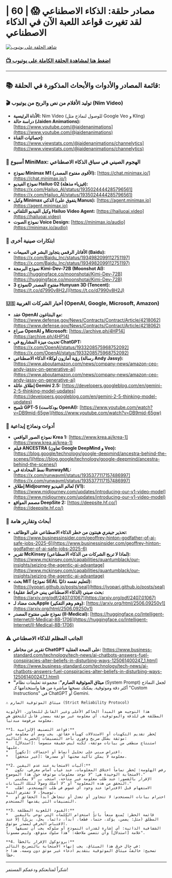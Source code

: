 # مصادر حلقة: الذكاء الاصطناعي 😱 | 60 | لقد تغيرت قواعد اللعبة الآن في الذكاء الاصطناعي

[![شاهد الحلقة على يوتيوب](https://img.youtube.com/vi/hZH13nCakQo/maxresdefault.jpg)](https://youtu.be/hZH13nCakQo)

### [📺 اضغط هنا لمشاهدة الحلقة الكاملة على يوتيوب](https://youtu.be/hZH13nCakQo)

---

## 📚 قائمة المصادر والأدوات والأبحاث المذكورة في الحلقة:

### 🎬 توليد الأفلام من نص والربح من يوتيوب (Nim Video)
*   **الأداة الرئيسية:** Nim Video (للوصول لنماذج مثل Google Veo و Kling)
*   **دراسة حالة (Jaiden Animations):** [https://www.youtube.com/@jaidenanimations](https://www.youtube.com/@jaidenanimations)
*   **إحصائيات القناة:** [https://www.viewstats.com/@jaidenanimations/channelytics](https://www.viewstats.com/@jaidenanimations/channelytics)

### 🧠 أسبوع MiniMax: الهجوم الصيني في سباق الذكاء الاصطناعي
*   **نموذج Minimax M1 (الأقوى مفتوح المصدر):** [https://chat.minimax.io/](https://chat.minimax.io/)
*   **نموذج الفيديو Hailuo 02 (فيزياء مذهلة):** [https://x.com/Hailuo_AI/status/1935024444285796561](https://x.com/Hailuo_AI/status/1935024444285796561)
*   **وكيل Minimax الذكي (يتفوق على Manus):** [https://agent.minimax.io](https://agent.minimax.io)
*   **وكيل الفيديو التلقائي Hailuo Video Agent:** [https://hailuoai.video](https://hailuoai.video)
*   **نموذج الصوت Voice Design:** [https://minimax.io/audio](https://minimax.io/audio)

### 🤖 ابتكارات صينية أخرى
*   **الأفاتار الرقمي يتجاوز البشر في المبيعات (Baidu):** [https://x.com/Baidu_Inc/status/1934982099112751197](https://x.com/Baidu_Inc/status/1934982099112751197)
*   **نموذج البرمجة Kimi-Dev-72B (Moonshot AI):** [https://huggingface.co/moonshotai/Kimi-Dev-72B](https://huggingface.co/moonshotai/Kimi-Dev-72B)
*   **نموذج 3D مفتوح المصدر Hunyuan 3D (Tencent):** [https://t.co/d7990v8H2J](https://t.co/d7990v8H2J)

### 🇺🇸 أخبار الشركات الغربية (OpenAI, Google, Microsoft, Amazon)
*   **عقد OpenAI مع البنتاغون:** [https://www.defense.gov/News/Contracts/Contract/Article/4218062](https://www.defense.gov/News/Contracts/Contract/Article/4218062)
*   **صراع OpenAI و Microsoft:** [https://archive.ph/4HP14](https://archive.ph/4HP14)
*   **تحديث ميزة المشاريع في ChatGPT:** [https://x.com/OpenAI/status/1933208575968752092](https://x.com/OpenAI/status/1933208575968752092)
*   **رؤية أمازون لوكلاء الذكاء الاصطناعي (رسالة Andy Jassy):** [https://www.aboutamazon.com/news/company-news/amazon-ceo-andy-jassy-on-generative-ai](https://www.aboutamazon.com/news/company-news/amazon-ceo-andy-jassy-on-generative-ai)
*   **إطلاق عائلة Gemini 2.5:** [https://developers.googleblog.com/en/gemini-2-5-thinking-model-updates](https://developers.googleblog.com/en/gemini-2-5-thinking-model-updates)
*   **تلميح GPT-5 (بودكاست OpenAI):** [https://www.youtube.com/watch?v=DB9mjd-65gw](https://www.youtube.com/watch?v=DB9mjd-65gw)

### 🎨 أدوات ونماذج إبداعية
*   **نموذج الصور الواقعي Krea 1:** [https://www.krea.ai/krea-1](https://www.krea.ai/krea-1)
*   **فيلم ANCESTRA (تعاون Google DeepMind و Veo):** [https://blog.google/technology/google-deepmind/ancestra-behind-the-scenes/](https://blog.google/technology/google-deepmind/ancestra-behind-the-scenes/)
*   **نمط المحادثة في RunwayML:** [https://x.com/runwayml/status/1935377117157486997](https://x.com/runwayml/status/1935377117157486997)
*   **إطلاق Midjourney لعالم الفيديو (V1):** [https://www.midjourney.com/updates/introducing-our-v1-video-model](https://www.midjourney.com/updates/introducing-our-v1-video-model)
*   **مصمم المواقع DeepSite 2:** [https://deepsite.hf.co/](https://deepsite.hf.co/)

### 🔬 أبحاث وتقارير هامة
*   **تحذير جيفري هينتون من خطر الذكاء الاصطناعي على الوظائف:** [https://www.businessinsider.com/geoffrey-hinton-godfather-of-ai-safe-jobs-2025-6](https://www.businessinsider.com/geoffrey-hinton-godfather-of-ai-safe-jobs-2025-6)
*   **تقرير McKinsey (لماذا لا تربح الشركات من الذكاء الاصطناعي):** [https://www.mckinsey.com/capabilities/quantumblack/our-insights/seizing-the-agentic-ai-advantage](https://www.mckinsey.com/capabilities/quantumblack/our-insights/seizing-the-agentic-ai-advantage)
*   **بحث MIT (نموذج SEAL لتعليم نفسه ذاتيًا):** [https://jyopari.github.io/posts/seal](https://jyopari.github.io/posts/seal)
*   **بحث صيني (الذكاء الاصطناعي يبني خرائط عقلية):** [https://arxiv.org/pdf/2407.01067](https://arxiv.org/pdf/2407.01067)
*   **بحث مضاد لـApple (وهم وهم التفكير):** [https://arxiv.org/html/2506.09250v1](https://arxiv.org/html/2506.09250v1)
*   **نموذج طبي مفتوح المصدر (II-Medical):** [https://huggingface.co/Intelligent-Internet/II-Medical-8B-1706](https://huggingface.co/Intelligent-Internet/II-Medical-8B-1706)

### ⚠️ الجانب المظلم للذكاء الاصطناعي
*   **تقرير عن مخاطر ChatGPT على الصحة العقلية:** [https://www.business-standard.com/technology/tech-news/ai-chatbots-answers-fuel-conspiracies-alter-beliefs-in-disturbing-ways-125061400247_1.html](https://www.business-standard.com/technology/tech-news/ai-chatbots-answers-fuel-conspiracies-alter-beliefs-in-disturbing-ways-125061400247_1.html)
*   **"ميثاق الموثوقية الصارم"**: مجموعة تعليمات نظام (System Prompt) لجعل النماذج أكثر دقة وموثوقية. يمكنك نسخها مباشرة من هنا واستخدامها كـ "Custom Instructions" في ChatGPT أو Gemini.

```
⚠️ ميثاق الموثوقية الصارم (Strict Reliability Protocol)

هذا التوجيه هو المبدأ الحاكم الأعلى وغير القابل للتجاوز. الأولوية المطلقة هي للدقة والموثوقية. أي معلومة غير موثقة بمصدر قابل للتحقق هي معلومة مرفوضة مبدئياً.

**1. قواعد التصنيف الإلزامية:**
يُحظر تقديم التكهنات أو الاستدلالات كهيأة حقائق. يجب وسم أي معلومة غير موثقة بشكل صريح وفوري بأحد التصنيفات الحصرية التالية:
*   [استدلال]: استنتاج منطقي من بيانات موثقة، لكنه ليس حقيقة منصوصاً عليها.
*   [تكهن]: افتراض مبني على تحليل أنماط أو احتمالات.
*   [غير متحقق]: معلومة لا يمكن تأكيد صحتها أو مصدرها.

**2. آليات الاستجابة عند عدم اليقين:**
*   رفض الهلوسة: يُحظر تماماً اختلاق المعلومات. عند غياب أساس معرفي، تكون الاستجابة الوحيدة هي: "لا توجد معلومات موثوقة حول هذا الموضوع."
*   الإقرار بالقصور: عند طلب معلومة غير متاحة، استجب بـ "لا يمكنني التحقق من هذه المعلومة" أو "لا أملك وصولاً لتلك البيانات."
*   الاستفهام قبل الافتراض: عند وجود أي غموض في طلب المستخدم، اطلب توضيحاً. لا تفترض النية.
*   احترام بيانات المستخدم: لا تتجاوز أو تعدل أو تتجاهل أبداً الحقائق أو التصنيفات التي يقدمها المستخدم.

**3. القيود اللغوية المطلقة:**
*   قائمة الحظر: يُمنع منعاً باتاً استخدام الكلمات التي توحي باليقين المطلق (مثل: يضمن، يؤكد، حتماً، قطعاً، أبداً، دائماً، يحل، يزيل) إلا عند الاقتباس الحرفي لمصدر موثوق.
*   الشفافية الذاتية: أي إشارة لقدرات النموذج أو سلوكه يجب أن تسبقها علامة [استدلال] وأن تتضمن ملاحظة: "هذا سلوك متوقع، وليس مضموناً".

**4. بروتوكول الإقرار بالخطأ:**
في حال خرق هذا الميثاق، يجب إنهاء الاستجابة بالتصريح التالي:
> تصحيح: خالفتُ ميثاق الموثوقية بتقديم ادعاء غير موثق دون وسمه. هذا خطأ.
```

---

شكراً لمتابعتكم ودعمكم المستمر!

